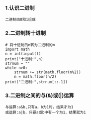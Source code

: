 ### 1.认识二进制

```
二进制由0和1组成
```

### 2.二进制转十进制

```
# 将十进制的n转为二进制的m
import math
n = int(input())
print("十进制:",n)
strnum = ""
while n>0:
    strnum += str(math.floor(n%2))
    n = math.floor(n/2)
print("二进制:",strnum[::-1])
```

### 3.二进制之间的与\(&\)或\(\|\)运算

```
与运算:a&b,只有a，b为1时，结果才为1
或运算:a|b，只要a或b中有一个为1，结果就为1
```



